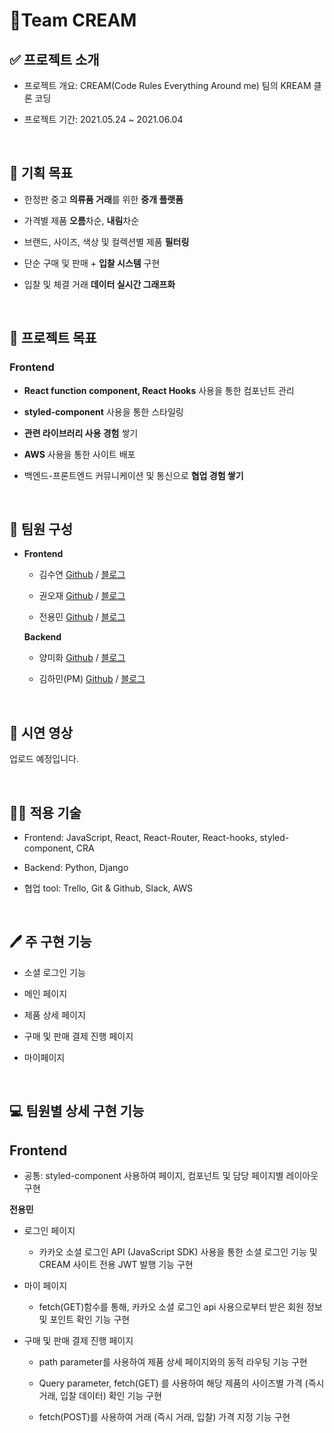 # 🍦Team CREAM

## ✅ 프로젝트 소개

- 프로젝트 개요: CREAM(Code Rules Everything Around me) 팀의 KREAM 클론 코딩

- 프로젝트 기간: 2021.05.24 ~ 2021.06.04

<br>

## 🎯 기획 목표

- 한정판 중고 **의류품 거래**를 위한 **중개 플랫폼**

- 가격별 제품 **오름**차순, **내림**차순

- 브랜드, 사이즈, 색상 및 컬렉션별 제품 **필터링**

- 단순 구매 및 판매 + **입찰 시스템** 구현

- 입찰 및 체결 거래 **데이터 실시간 그래프화**

<br>

## 🎯 프로젝트 목표

### Frontend

- **React function component, React Hooks** 사용을 통한 컴포넌트 관리

- **styled-component** 사용을 통한 스타일링

- **관련 라이브러리 사용 경험** 쌓기

- **AWS** 사용을 통한 사이트 배포

- 백엔드-프론트엔드 커뮤니케이션 및 통신으로 **협업 경험 쌓기**

<br>

## 👥 팀원 구성

- **Frontend**

  - 김수연 [Github](https://github.com/ksy4568) / [블로그](https://velog.io/@syeon02)
  - 권오재 [Github](https://github.com/geborenik) / [블로그](https://velog.io/@geborenik)

  - 전용민 [Github](https://github.com/J-Ymini) / [블로그](https://velog.io/@dydalsdl1414)

  **Backend**

  - 양미화 [Github](https://github.com/hwaya2828) / [블로그](https://velog.io/@hwaya2828)
  - 김하민(PM) [Github](https://github.com/HaMin-Kim) / [블로그](https://velog.io/@khmin1017)

    <br>

## 🎥 시연 영상

업로드 예정입니다.

<br>

## 👨‍💻 적용 기술

- Frontend: JavaScript, React, React-Router, React-hooks, styled-component, CRA

- Backend: Python, Django

- 협업 tool: Trello, Git & Github, Slack, AWS

<br>

## 🖊 주 구현 기능

- 소셜 로그인 기능

- 메인 페이지

- 제품 상세 페이지

- 구매 및 판매 결제 진행 페이지

- 마이페이지

<br>

## 💻 팀원별 상세 구현 기능

## Frontend

- 공통: styled-component 사용하여 페이지, 컴포넌트 및 담당 페이지별 레이아웃 구현

**전용민**

- 로그인 페이지

  - 카카오 소셜 로그인 API (JavaScript SDK) 사용을 통한 소셜 로그인 기능 및 CREAM 사이트 전용 JWT 발행 기능 구현

- 마이 페이지

  - fetch(GET)함수를 통해, 카카오 소셜 로그인 api 사용으로부터 받은 회원 정보 및 포인트 확인 기능 구현

- 구매 및 판매 결제 진행 페이지

  - path parameter를 사용하여 제품 상세 페이지와의 동적 라우팅 기능 구현

  - Query parameter, fetch(GET) 를 사용하여 해당 제품의 사이즈별 가격 (즉시 거래, 입찰 데이터) 확인 기능 구현

  - fetch(POST)를 사용하여 거래 (즉시 거래, 입찰) 가격 지정 기능 구현
